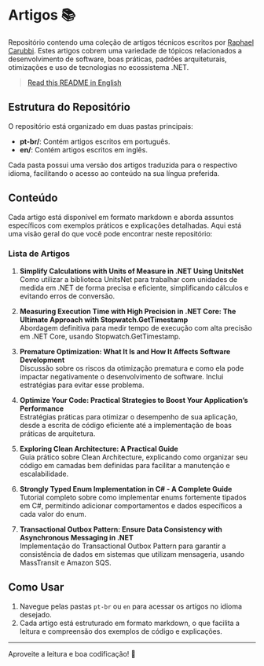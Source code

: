 # Artigos 📚

Repositório contendo uma coleção de artigos técnicos escritos por [Raphael Carubbi](https://github.com/rcarubbi). Estes artigos cobrem uma variedade de tópicos relacionados a desenvolvimento de software, boas práticas, padrões arquiteturais, otimizações e uso de tecnologias no ecossistema .NET.

> [Read this README in English](./README.md)

## Estrutura do Repositório

O repositório está organizado em duas pastas principais:

- **pt-br/**: Contém artigos escritos em português.
- **en/**: Contém artigos escritos em inglês.

Cada pasta possui uma versão dos artigos traduzida para o respectivo idioma, facilitando o acesso ao conteúdo na sua língua preferida.

## Conteúdo

Cada artigo está disponível em formato markdown e aborda assuntos específicos com exemplos práticos e explicações detalhadas. Aqui está uma visão geral do que você pode encontrar neste repositório:

### Lista de Artigos

1. **Simplify Calculations with Units of Measure in .NET Using UnitsNet**  
   Como utilizar a biblioteca UnitsNet para trabalhar com unidades de medida em .NET de forma precisa e eficiente, simplificando cálculos e evitando erros de conversão.

2. **Measuring Execution Time with High Precision in .NET Core: The Ultimate Approach with Stopwatch.GetTimestamp**  
   Abordagem definitiva para medir tempo de execução com alta precisão em .NET Core, usando Stopwatch.GetTimestamp.

3. **Premature Optimization: What It Is and How It Affects Software Development**  
   Discussão sobre os riscos da otimização prematura e como ela pode impactar negativamente o desenvolvimento de software. Inclui estratégias para evitar esse problema.

4. **Optimize Your Code: Practical Strategies to Boost Your Application’s Performance**  
   Estratégias práticas para otimizar o desempenho de sua aplicação, desde a escrita de código eficiente até a implementação de boas práticas de arquitetura.

5. **Exploring Clean Architecture: A Practical Guide**  
   Guia prático sobre Clean Architecture, explicando como organizar seu código em camadas bem definidas para facilitar a manutenção e escalabilidade.

6. **Strongly Typed Enum Implementation in C# - A Complete Guide**  
   Tutorial completo sobre como implementar enums fortemente tipados em C#, permitindo adicionar comportamentos e dados específicos a cada valor do enum.

7. **Transactional Outbox Pattern: Ensure Data Consistency with Asynchronous Messaging in .NET**  
   Implementação do Transactional Outbox Pattern para garantir a consistência de dados em sistemas que utilizam mensageria, usando MassTransit e Amazon SQS.

## Como Usar

1. Navegue pelas pastas `pt-br` ou `en` para acessar os artigos no idioma desejado.
2. Cada artigo está estruturado em formato markdown, o que facilita a leitura e compreensão dos exemplos de código e explicações.

---

Aproveite a leitura e boa codificação! 🚀

